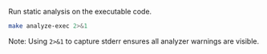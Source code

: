 Run static analysis on the executable code.
```bash
make analyze-exec 2>&1
```

Note: Using `2>&1` to capture stderr ensures all analyzer warnings are visible.